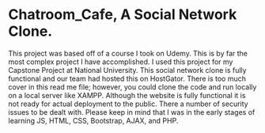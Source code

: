 # Chatroom_Cafe, A Social Network Clone.
This project was based off of a course I took on Udemy.
This is by far the most complex project I have accomplished.
I used this project for my Capstone Project at National University.
This social network clone is fully functional and our team had hosted
this on HostGator. 
There is too much cover in this read me file; however, you
could clone the code and run locally on a local server like XAMPP.
Although the website is fully functional it is not ready for actual
deployment to the public. There a number of security issues to be 
dealt with. 
Please keep in mind that I was in the early stages of learning
JS, HTML, CSS, Bootstrap, AJAX, and PHP.

